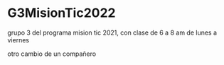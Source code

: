 # G3MisionTic2022


grupo 3 del programa mision tic 2021, con clase de 6 a 8 am de lunes a viernes


otro cambio de un compañero
